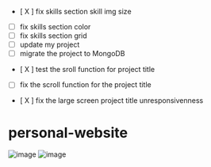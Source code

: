 ﻿- [ X ] fix skills section skill img size
- [ ] fix skills section color
- [ ] fix skills section grid
- [ ] update my project
- [ ] migrate the project to MongoDB
- [ X ] test the sroll function for project title
- [ ] fix the scroll function for the project title
- [ X ] fix the large screen project title unresponsivenness 

# personal-website
![image](https://user-images.githubusercontent.com/77596290/218291022-6413cd38-0f1f-4373-b285-f183cd1ebf62.png)
![image](https://user-images.githubusercontent.com/77596290/218291026-2ef2fac6-aabb-45df-9ad7-749fb32a5f68.png)
